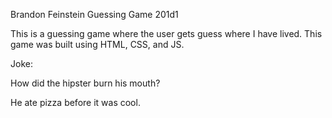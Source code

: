 Brandon Feinstein
Guessing Game 201d1

This is a guessing game where the user gets guess where I have lived. This game was built using HTML, CSS, and JS.

Joke:

How did the hipster burn his mouth?




He ate pizza before it was cool.
